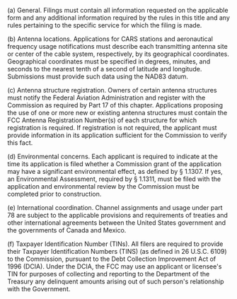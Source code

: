 (a) General. Filings must contain all information requested on the applicable form and any additional information required by the rules in this title and any rules pertaining to the specific service for which the filing is made.

(b) Antenna locations. Applications for CARS stations and aeronautical frequency usage notifications must describe each transmitting antenna site or center of the cable system, respectively, by its geographical coordinates. Geographical coordinates must be specified in degrees, minutes, and seconds to the nearest tenth of a second of latitude and longitude. Submissions must provide such data using the NAD83 datum.
                                    

(c) Antenna structure registration. Owners of certain antenna structures must notify the Federal Aviation Administration and register with the Commission as required by Part 17 of this chapter. Applications proposing the use of one or more new or existing antenna structures must contain the FCC Antenna Registration Number(s) of each structure for which registration is required. If registration is not required, the applicant must provide information in its application sufficient for the Commission to verify this fact.

(d) Environmental concerns. Each applicant is required to indicate at the time its application is filed whether a Commission grant of the application may have a significant environmental effect, as defined by § 1.1307. If yes, an Environmental Assessment, required by § 1.1311, must be filed with the application and environmental review by the Commission must be completed prior to construction.

(e) International coordination. Channel assignments and usage under part 78 are subject to the applicable provisions and requirements of treaties and other international agreements between the United States government and the governments of Canada and Mexico.

(f) Taxpayer Identification Number (TINs). All filers are required to provide their Taxpayer Identification Numbers (TINS) (as defined in 26 U.S.C. 6109) to the Commission, pursuant to the Debt Collection Improvement Act of 1996 (DCIA). Under the DCIA, the FCC may use an applicant or licensee's TIN for purposes of collecting and reporting to the Department of the Treasury any delinquent amounts arising out of such person's relationship with the Government.

